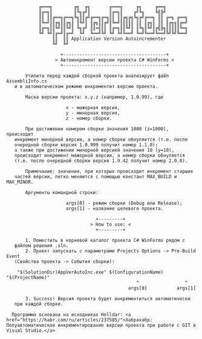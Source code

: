 
      
                ╔═══╗        ╔╗  ╔╗       ╔═══╗     ╔╗     ╔══╗        
                ║╔═╗║        ║╚╗╔╝║       ║╔═╗║    ╔╝╚╗    ╚╣╠╝         
                ║║ ║║╔══╗╔══╗╚╗║║╔╝╔══╗╔═╗║║ ║║╔╗╔╗╚╗╔╝╔══╗ ║║ ╔═╗ ╔══╗
                ║╚═╝║║╔╗║║╔╗║ ║╚╝║ ║╔╗║║╔╝║╚═╝║║║║║ ║║ ║╔╗║ ║║ ║╔╗╗║╔═╝
                ║╔═╗║║╚╝║║╚╝║ ╚╗╔╝ ║║═╣║║ ║╔═╗║║╚╝║ ║╚╗║╚╝║╔╣╠╗║║║║║╚═╗
                ╚╝ ╚╝║╔═╝║╔═╝  ╚╝  ╚══╝╚╝ ╚╝ ╚╝╚══╝ ╚═╝╚══╝╚══╝╚╝╚╝╚══╝
                     ║║  ║║ Application Version Autoincrementer                                           
                     ╚╝  ╚╝                   
      
                        +--------------------------------------+
                      > Автоинкремент версии проекта C# WinForms <
                        +--------------------------------------+
      
           Утилита перед каждой сборкой проекта анализирует файл AssembliInfo.cs
       и в автоматическом режиме инкрементит версию проекта.
      
           Маска версии проекта: x.y.z (например, 1.0.99), где 
                            
                          x - мажорная версия,
                          y - минорная версия, 
                          z - номер сборки. 
          
           При достижении номером сборки значения 1000 (z=1000), происходит 
       инкремент минорной версии, а номер сборки обнуляется (т.е. после 
       очередной сборки версия 1.0.999 получит номер 1.1.0); 
       а также при достижении минорной версией значения 10 (y=10), 
       происходит инкремент мажорной версии, а номер сборки обнуляется
       (т.е. после очередной сборки версия 1.9.42 получит номер 2.0.0).
      
           Примечание: значения, при которых происходит инкремент старших 
       частей версии, легко меняются с помощью констант MAX_BUILD и MAX_MINOR.
      
           Аргументы командной строки:
                          
                          args[0] - режим сборки (Debug или Release);
                          args[1] - название целевого проекта.
      
                                     +---------+
                                   > How to use: <
                                     +---------+
              
           1. Поместить в корневой каталог проекта C# WinForms рядом с 
       файлом решения .sln. 
           2. Проект запускать с параметрами Projects Options -> Pre-Build Event 
       (Свойства проекта -> События сборки): 
      
        "$(SolutionDir)AppVerAutoInc.exe" $(ConfigurationName) "$(ProjectName)"
                                                    ^                 ^
                                                 args[0]           args[1]
      
           3. Success! Версия проекта будет инкрементиться автоматически
       при каждой сборке.
     
	  Программа основана на исходниках Helldar: <a href="https://habr.com/ru/articles/237585/">Хабрахабр: Полуавтоматическое инкрементирование версии проекта при работе с GIT в Visual Studio.</a>